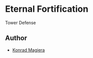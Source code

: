 # Eternal Fortification
Tower Defense


## Author
* [Konrad Magiera](https://github.com/KonradMagiera)
